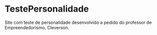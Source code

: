 # TestePersonalidade
Site com teste de personalidade desenvolvido a pedido do professor de Empreendedorismo, Cleverson.
